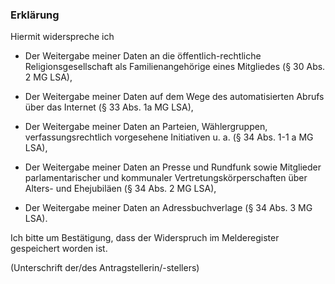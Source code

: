 ### Erklärung

Hiermit widerspreche ich

+ Der Weitergabe meiner Daten an die öffentlich-rechtliche Religionsgesellschaft als Familienangehörige eines Mitgliedes (§ 30 Abs. 2 MG LSA),

+ Der Weitergabe meiner Daten auf dem Wege des automatisierten Abrufs über das Internet (§ 33 Abs. 1a MG LSA),

+ Der Weitergabe meiner Daten an Parteien, Wählergruppen, verfassungsrechtlich vorgesehene Initiativen u. a. (§ 34 Abs. 1-1 a MG LSA),

+ Der Weitergabe meiner Daten an Presse und Rundfunk sowie Mitglieder parlamentarischer und kommunaler Vertretungskörperschaften über Alters- und Ehejubiläen (§ 34 Abs. 2 MG LSA),

+ Der Weitergabe meiner Daten an Adressbuchverlage (§ 34 Abs. 3 MG LSA).

Ich bitte um Bestätigung, dass der Widerspruch im Melderegister gespeichert worden ist.

(Unterschrift der/des Antragstellerin/-stellers)
